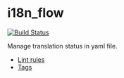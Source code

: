 i18n_flow
=========

[![Build Status](https://travis-ci.org/creasty/i18n_flow.svg?branch=master)](https://travis-ci.org/creasty/i18n_flow)

Manage translation status in yaml file.

- [Lint rules](./doc/rules.md)
- [Tags](./doc/tags.md)
